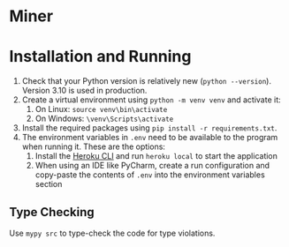 # Miner

# Installation and Running

1. Check that your Python version is relatively new (```python --version```). Version 3.10 is used in production.
2. Create a virtual environment using ```python -m venv venv``` and activate it:
   1. On Linux: ```source venv\bin\activate```
   2. On Windows: ```\venv\Scripts\activate```
3. Install the required packages using ```pip install -r requirements.txt```.
4. The environment variables in ```.env``` need to be available to the program when running it. These are the options:
   1. Install the [Heroku CLI](https://devcenter.heroku.com/articles/heroku-cli) and run ```heroku local``` to start the application
   2. When using an IDE like PyCharm, create a run configuration and copy-paste the contents of ```.env``` into the environment variables section

## Type Checking

Use ```mypy src``` to type-check the code for type violations.
